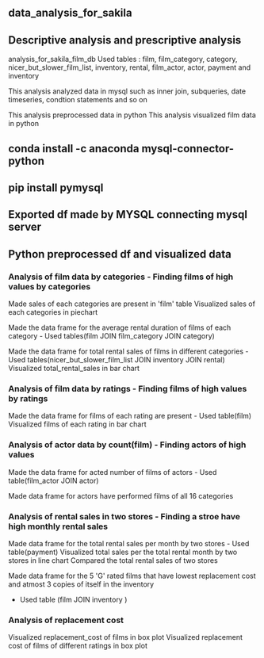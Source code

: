 ## data_analysis_for_sakila
## Descriptive analysis and prescriptive analysis
analysis_for_sakila_film_db
Used tables : film, film_category, category, nicer_but_slower_film_list, inventory, rental, film_actor, actor, payment and inventory

This analysis analyzed data in mysql such as inner join, subqueries, date timeseries, condtion statements and so on

This analysis preprocessed data in python
This analysis visualized film data in python

## conda install -c anaconda mysql-connector-python
## pip install pymysql

## Exported df made by MYSQL connecting mysql server
## Python preprocessed df and visualized data

### Analysis of film data by categories - Finding films of high values by categories
Made sales of each categories are present in 'film' table
Visualized sales of each categories in piechart

Made the data frame for the average rental duration of films of each category  - Used tables(film JOIN film_category JOIN category)

Made the data frame for total rental sales of films in different categories  - Used tables(nicer_but_slower_film_list JOIN inventory JOIN rental)
Visualized total_rental_sales in bar chart

### Analysis of film data by ratings - Finding films of high values by ratings
Made the data frame for films of each rating are present  - Used table(film)
Visualized films of each rating in bar chart

### Analysis of actor data by count(film) - Finding actors of high values
Made the data frame for acted number of films of actors - Used table(film_actor JOIN actor)

Made data frame for actors have performed films of all 16 categories

### Analysis of rental sales in two stores - Finding a stroe have high monthly rental sales
Made data frame for the total rental sales per month by two stores  - Used table(payment)
Visualized total sales per the total rental month by two stores in line chart
Compared the total rental sales of two stores

Made data frame for the 5 'G' rated films that have lowest replacement cost and atmost 3 copies of itself in the inventory
 - Used table (film JOIN inventory )

### Analysis of replacement cost
Visualized replacement_cost of films in box plot
Visualized replacement cost of films of different ratings in box plot



